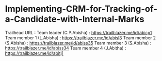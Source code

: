 # Implementing-CRM-for-Tracking-of-a-Candidate-with-Internal-Marks

Trailhead URL :
Team leader (C.P.Abisha) : https://trailblazer.me/id/abicp1
Team member 1 (L.Abisha) : https://trailblazer.me/id/abisl3
Team member 2 (S.Abisha) : https://trailblazer.me/id/abiss35
Team member 3 (S.Abisha) : https://trailblazer.me/id/abiss34
Team member 4 (J.Abitha) : https://trailblazer.me/id/abitj1
